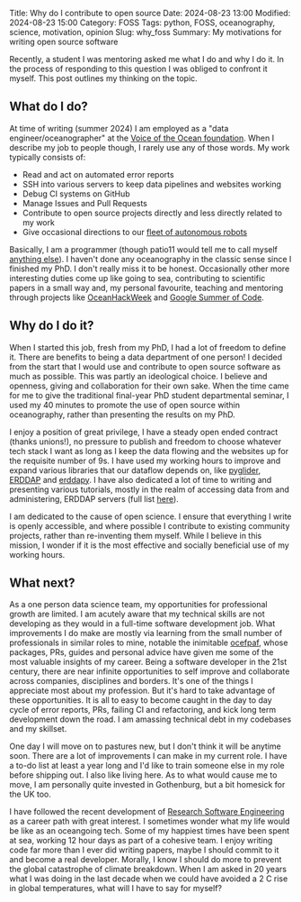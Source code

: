 Title: Why do I contribute to open source
Date: 2024-08-23 13:00
Modified: 2024-08-23 15:00
Category: FOSS
Tags:  python, FOSS, oceanography, science, motivation, opinion
Slug: why_foss
Summary: My motivations for writing open source software

Recently, a student I was mentoring asked me what I do and why I do it. In the process of responding to this question I was obliged to confront it myself. This post outlines my thinking on the topic.


## What do I do?

At time of writing (summer 2024) I am employed as a "data engineer/oceanographer" at the [Voice of the Ocean foundation](https://voiceoftheocean.org/). When I describe my job to people though, I rarely use any of those words. My work typically consists of:

- Read and act on automated error reports
- SSH into various servers to keep data pipelines and websites working
- Debug CI systems on GitHub
- Manage Issues and Pull Requests
- Contribute to open source projects directly and less directly related to my work
- Give occasional directions to our [fleet of autonomous robots](https://observations.voiceoftheocean.org/)

Basically, I am a programmer (though patio11 would tell me to call myself [anything else](https://www.kalzumeus.com/2011/10/28/dont-call-yourself-a-programmer/)).  I haven't done any oceanography in the classic sense since I finished my PhD. I don't really miss it to be honest. Occasionally other more interesting duties come up like going to sea, contributing to scientific papers in a small way and, my personal favourite, teaching and mentoring through projects like [OceanHackWeek](https://github.com/oceanhackweek/) and [Google Summer of Code](https://summerofcode.withgoogle.com/).


## Why do I do it?

When I started this job, fresh from my PhD, I had a lot of freedom to define it. There are benefits to being a data department of one person! I decided from the start that I would use and contribute to open source software as much as possible. This was partly an ideological choice. I believe and openness, giving and collaboration for their own sake. When the time came for me to give the traditional final-year PhD student departmental seminar, I used my 40 minutes to promote the use of open source within oceanography, rather than presenting the results on my PhD.

I enjoy a position of great privilege, I have a steady open ended contract (thanks unions!), no pressure to publish and freedom to choose whatever tech stack I want as long as I keep the data flowing and the websites up for the requisite number of 9s. I have used my working hours to improve and expand various libraries that our dataflow depends on, like [pyglider](https://github.com/c-proof/pyglider), [ERDDAP](https://github.com/ERDDAP/erddap) and [erddapy](https://github.com/ioos/erddapy). I have also dedicated a lot of time to writing and presenting various tutorials, mostly in the realm of accessing data from and administering, ERDDAP servers (full list [here]({filename}/articles/erddap_resources.md)).

I am dedicated to the cause of open science. I ensure that everything I write is openly accessible, and where possible I contribute to existing community projects, rather than re-inventing them myself. While I believe in this mission, I wonder if it is the most effective and socially beneficial use of my working hours.

## What next?

As a one person data science team, my opportunities for professional growth are limited. I am acutely aware that my technical skills are not developing as they would in a full-time software development job. What improvements I do make are mostly via learning from the small number of professionals in similar roles to mine, notable the inimitable [ocefpaf](https://github.com/ocefpaf), whose packages, PRs, guides and personal advice have given me some of the most valuable insights of my career. Being a software developer in the 21st century, there are near infinite opportunities to self improve and collaborate across companies, disciplines and borders. It's one of the things I appreciate most about my profession. But it's hard to take advantage of these opportunities. It is all to easy to  become caught in the day to day cycle of error reports, PRs, failing CI and refactoring, and kick long term development down the road. I am amassing technical debt in my codebases and my skillset.

One day I will move on to pastures new, but I don't think it will be anytime soon. There are a lot of improvements I can make in my current role. I have a to-do list at least a year long and I'd like to train someone else in my role before shipping out. I also like living here. As to what would cause me to move, I am personally quite invested in Gothenburg, but a bit homesick for the UK too.

I have followed the recent development of [Research Software Engineering](https://society-rse.org/) as a career path with great interest. I sometimes wonder what my life would be like as an oceangoing tech. Some of my happiest times have been spent at sea, working 12 hour days as part of a cohesive team. I enjoy writing code far more than I ever did writing papers, maybe I should commit to it and become a real developer. Morally, I know I should do more to prevent the global catastrophe of climate breakdown. When I am asked in 20 years what I was doing in the last decade when we could have avoided a 2 C rise in global temperatures, what will I have to say for myself?
